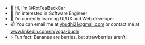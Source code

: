 - 👋 Hi, I’m @RotTeaBackCar
- 👀 I’m interested in Software Engineer
- 🌱 I’m currently learning UI/UX and Web developer
- 📫 You can email me at ybudhi21@gmail.com or contact me at www.linkedin.com/in/yoga-budhi
- ⚡ Fun fact: Bananas are berries, but strawberries aren’t!

<!---
RotTeaBackCar/RotTeaBackCar is a ✨ special ✨ repository because its `README.md` (this file) appears on your GitHub profile.
You can click the Preview link to take a look at your changes.
--->
